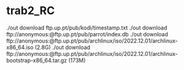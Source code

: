 # trab2_RC


./out download ftp.up.pt/pub/kodi/timestamp.txt
./out download ftp://anonymous:@ftp.up.pt/pub/parrot/index.db
./out download ftp://anonymous:@ftp.up.pt/pub/archlinux/iso/2022.12.01/archlinux-x86_64.iso  (2.8G)
./out download ftp://anonymous:@ftp.up.pt/pub/archlinux/iso/2022.12.01/archlinux-bootstrap-x86_64.tar.gz  (173M)
